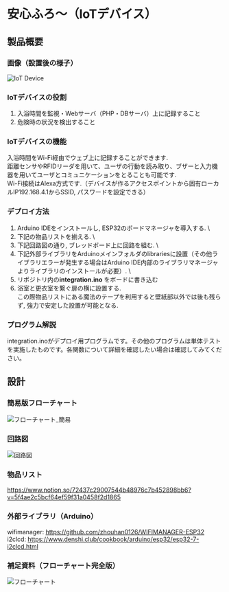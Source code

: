 # 安心ふろ〜（IoTデバイス）
## 製品概要
### 画像（設置後の様子）
![IoT Device](https://user-images.githubusercontent.com/49345024/98411801-10a22600-20ba-11eb-8396-64ec01ce0d45.jpg)

### IoTデバイスの役割
1. 入浴時間を監視・Webサーバ（PHP・DBサーバ）上に記録すること
2. 危険時の状況を検出すること

### IoTデバイスの機能
入浴時間をWi-Fi経由でウェブ上に記録することができます. \
距離センサやRFIDリーダを用いて、ユーザの行動を読み取り、ブザーと入力機器を用いてユーザとコミュニケーションをとることも可能です. \
Wi-Fi接続はAlexa方式です.（デバイスが作るアクセスポイントから固有ローカルIP192.168.4.1からSSID, パスワードを設定できる）

### デプロイ方法
1. Arduino IDEをインストールし, ESP32のボードマネージャを導入する. \
2. 下記の物品リストを揃える. \
3. 下記回路図の通り, ブレッドボード上に回路を組む. \
4. 下記外部ライブラリをArduinoメインフォルダのlibrariesに設置（その他ライブラリエラーが発生する場合はArduino IDE内部のライブラリマネージャよりライブラリのインストールが必要）. \
5. リポジトリ内の**integration.ino** をボードに書き込む
6. 浴室と更衣室を繋ぐ扉の横に設置する. \
   この際物品リストにある魔法のテープを利用すると壁紙部以外では後も残らず, 強力で安定した設置が可能となる.

### プログラム解説
integration.inoがデプロイ用プログラムです。その他のプログラムは単体テストを実施したものです。各関数について詳細を確認したい場合は確認してみてください。

## 設計
### 簡易版フローチャート
![フローチャート_簡易](https://user-images.githubusercontent.com/49345024/98449897-26c3eb00-217b-11eb-8ee8-8c8841878b32.png)

### 回路図
![回路図](https://user-images.githubusercontent.com/49345024/98411871-30d1e500-20ba-11eb-8048-7a1ccf5b606c.jpg)

### 物品リスト
https://www.notion.so/72437c29007544b48976c7b452898bb6?v=5f4ae2c5bcf64ef59f31a0458f2d1865

### 外部ライブラリ（Arduino）
wifimanager: https://github.com/zhouhan0126/WIFIMANAGER-ESP32 \
i2clcd: https://www.denshi.club/cookbook/arduino/esp32/esp32-7-i2clcd.html

### 補足資料（フローチャート完全版）
![フローチャート](https://user-images.githubusercontent.com/49345024/98411852-244d8c80-20ba-11eb-8cf8-9a81edf446f5.jpg)
